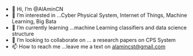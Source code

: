 - 👋 Hi, I’m @AlAminCN
- 👀 I’m interested in ...Cyber Physical System, Internet of Things, Machine Learning, Big Bata
- 🌱 I’m currently learning ...machine Learning classifiers and data science structure
- 💞️ I’m looking to collaborate on ... a research papers on CPS System
- 📫 How to reach me ...leave me a text on alamincst@gmail.com

<!---
AlAminCN/AlAminCN is a ✨ special ✨ repository because its `README.md` (this file) appears on your GitHub profile.
You can click the Preview link to take a look at your changes.
--->
